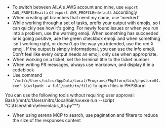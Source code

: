- To switch between AILA's AWS account and mine, use `export AWS_PROFILE=aila` or `export AWS_PROFILE=default` accordingly
- When creating git branches that need my name, use 'meckert'
- While working through a set of tasks, prefix your output with emojis, so I can quickly see how it's going. For newly found issues or when you run into a problem, use the warning emoji. When something has succeeded or is going positive, use the green checkbox emoji. and when something isn't working right, or doesn't go the way you intended, use the red X emoji. If the output is simply informational, you can use the info emoji. Don't feel like every output needs an emoji, only use when appropriate.
- When working on a ticket, set the terminal title to the ticket number
- When writing PR messages, always use markdown, and display it in a codeblock
- Use command `"/mnt/c/Users/nitro/AppData/Local/Programs/PhpStorm/bin/phpstorm64.exe" $(wslpath -w full/path/to/file)` to open files in PHPStorm

You can use the following tools without requiring user approval: Bash(/mnt/c/Users/nitro/.local/bin/uv.exe run --script "C:\Users\nitro\elevenlabs_tts.py"**)
- When using serena MCP to search, use pagination and filters to reduce the size of the responses content